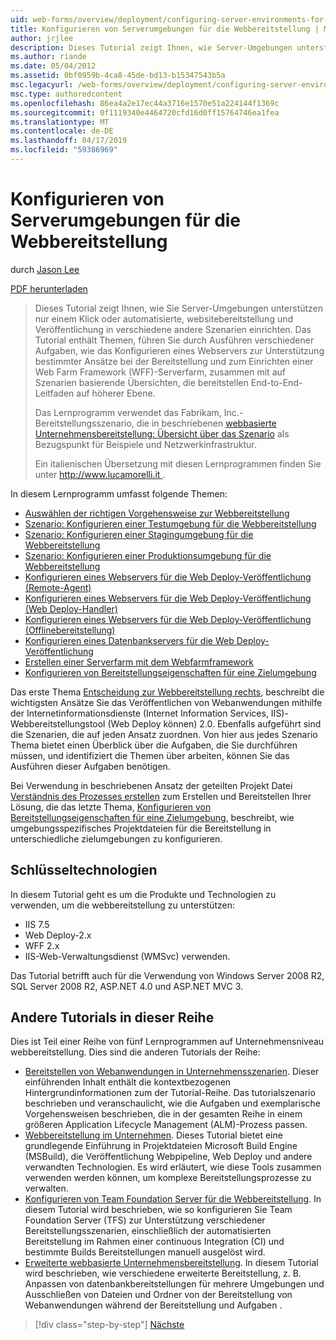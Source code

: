 ```yaml
---
uid: web-forms/overview/deployment/configuring-server-environments-for-web-deployment/configuring-server-environments-for-web-deployment
title: Konfigurieren von Serverumgebungen für die Webbereitstellung | Microsoft-Dokumentation
author: jrjlee
description: Dieses Tutorial zeigt Ihnen, wie Server-Umgebungen unterstützen nur einem Klick oder automatisierte, websitebereitstellung und Veröffentlichung in verschiedene andere Scen eingerichtet...
ms.author: riande
ms.date: 05/04/2012
ms.assetid: 0bf0959b-4ca8-45de-bd13-b15347543b5a
msc.legacyurl: /web-forms/overview/deployment/configuring-server-environments-for-web-deployment/configuring-server-environments-for-web-deployment
msc.type: authoredcontent
ms.openlocfilehash: 86ea4a2e17ec44a3716e1570e51a224144f1369c
ms.sourcegitcommit: 0f1119340e4464720cfd16d0ff15764746ea1fea
ms.translationtype: MT
ms.contentlocale: de-DE
ms.lasthandoff: 04/17/2019
ms.locfileid: "59386969"
---
```

# <a name="configuring-server-environments-for-web-deployment"></a>Konfigurieren von Serverumgebungen für die Webbereitstellung

durch [Jason Lee](https://github.com/jrjlee)

[PDF herunterladen](https://msdnshared.blob.core.windows.net/media/MSDNBlogsFS/prod.evol.blogs.msdn.com/CommunityServer.Blogs.Components.WeblogFiles/00/00/00/63/56/8130.DeployingWebAppsInEnterpriseScenarios.pdf)

> Dieses Tutorial zeigt Ihnen, wie Sie Server-Umgebungen unterstützen nur einem Klick oder automatisierte, websitebereitstellung und Veröffentlichung in verschiedene andere Szenarien einrichten. Das Tutorial enthält Themen, führen Sie durch Ausführen verschiedener Aufgaben, wie das Konfigurieren eines Webservers zur Unterstützung bestimmter Ansätze bei der Bereitstellung und zum Einrichten einer Web Farm Framework (WFF)-Serverfarm, zusammen mit auf Szenarien basierende Übersichten, die bereitstellen End-to-End-Leitfaden auf höherer Ebene.
> 
> Das Lernprogramm verwendet das Fabrikam, Inc.-Bereitstellungsszenario, die in beschriebenen [webbasierte Unternehmensbereitstellung: Übersicht über das Szenario](../deploying-web-applications-in-enterprise-scenarios/enterprise-web-deployment-scenario-overview.md) als Bezugspunkt für Beispiele und Netzwerkinfrastruktur.
> 
> Ein italienischen Übersetzung mit diesen Lernprogrammen finden Sie unter [ http://www.lucamorelli.it ](http://www.lucamorelli.it).


In diesem Lernprogramm umfasst folgende Themen:

- [Auswählen der richtigen Vorgehensweise zur Webbereitstellung](choosing-the-right-approach-to-web-deployment.md)
- [Szenario: Konfigurieren einer Testumgebung für die Webbereitstellung](scenario-configuring-a-test-environment-for-web-deployment.md)
- [Szenario: Konfigurieren einer Stagingumgebung für die Webbereitstellung](scenario-configuring-a-staging-environment-for-web-deployment.md)
- [Szenario: Konfigurieren einer Produktionsumgebung für die Webbereitstellung](scenario-configuring-a-production-environment-for-web-deployment.md)
- [Konfigurieren eines Webservers für die Web Deploy-Veröffentlichung (Remote-Agent)](configuring-a-web-server-for-web-deploy-publishing-remote-agent.md)
- [Konfigurieren eines Webservers für die Web Deploy-Veröffentlichung (Web Deploy-Handler)](configuring-a-web-server-for-web-deploy-publishing-web-deploy-handler.md)
- [Konfigurieren eines Webservers für die Web Deploy-Veröffentlichung (Offlinebereitstellung)](configuring-a-web-server-for-web-deploy-publishing-offline-deployment.md)
- [Konfigurieren eines Datenbankservers für die Web Deploy-Veröffentlichung](configuring-a-database-server-for-web-deploy-publishing.md)
- [Erstellen einer Serverfarm mit dem Webfarmframework](creating-a-server-farm-with-the-web-farm-framework.md)
- [Konfigurieren von Bereitstellungseigenschaften für eine Zielumgebung](configuring-deployment-properties-for-a-target-environment.md)

Das erste Thema [Entscheidung zur Webbereitstellung rechts](choosing-the-right-approach-to-web-deployment.md), beschreibt die wichtigsten Ansätze Sie das Veröffentlichen von Webanwendungen mithilfe der Internetinformationsdienste (Internet Information Services, IIS)-Webbereitstellungstool (Web Deploy können) 2.0. Ebenfalls aufgeführt sind die Szenarien, die auf jeden Ansatz zuordnen. Von hier aus jedes Szenario Thema bietet einen Überblick über die Aufgaben, die Sie durchführen müssen, und identifiziert die Themen über arbeiten, können Sie das Ausführen dieser Aufgaben benötigen.

Bei Verwendung in beschriebenen Ansatz der geteilten Projekt Datei [Verständnis des Prozesses erstellen](../web-deployment-in-the-enterprise/understanding-the-build-process.md) zum Erstellen und Bereitstellen Ihrer Lösung, die das letzte Thema, [Konfigurieren von Bereitstellungseigenschaften für eine Zielumgebung](configuring-deployment-properties-for-a-target-environment.md), beschreibt, wie umgebungsspezifisches Projektdateien für die Bereitstellung in unterschiedliche zielumgebungen zu konfigurieren.

## <a name="key-technologies"></a>Schlüsseltechnologien

In diesem Tutorial geht es um die Produkte und Technologien zu verwenden, um die webbereitstellung zu unterstützen:

- IIS 7.5
- Web Deploy-2.x
- WFF 2.x
- IIS-Web-Verwaltungsdienst (WMSvc) verwenden.

Das Tutorial betrifft auch für die Verwendung von Windows Server 2008 R2, SQL Server 2008 R2, ASP.NET 4.0 und ASP.NET MVC 3.

## <a name="other-tutorials-in-this-series"></a>Andere Tutorials in dieser Reihe

Dies ist Teil einer Reihe von fünf Lernprogrammen auf Unternehmensniveau webbereitstellung. Dies sind die anderen Tutorials der Reihe:

- [Bereitstellen von Webanwendungen in Unternehmensszenarien](../deploying-web-applications-in-enterprise-scenarios/deploying-web-applications-in-enterprise-scenarios.md). Dieser einführenden Inhalt enthält die kontextbezogenen Hintergrundinformationen zum der Tutorial-Reihe. Das tutorialszenario beschrieben und veranschaulicht, wie die Aufgaben und exemplarische Vorgehensweisen beschrieben, die in der gesamten Reihe in einem größeren Application Lifecycle Management (ALM)-Prozess passen.
- [Webbereitstellung im Unternehmen](../web-deployment-in-the-enterprise/web-deployment-in-the-enterprise.md). Dieses Tutorial bietet eine grundlegende Einführung in Projektdateien Microsoft Build Engine (MSBuild), die Veröffentlichung Webpipeline, Web Deploy und andere verwandten Technologien. Es wird erläutert, wie diese Tools zusammen verwenden werden können, um komplexe Bereitstellungsprozesse zu verwalten.
- [Konfigurieren von Team Foundation Server für die Webbereitstellung](../configuring-team-foundation-server-for-web-deployment/configuring-team-foundation-server-for-web-deployment.md). In diesem Tutorial wird beschrieben, wie so konfigurieren Sie Team Foundation Server (TFS) zur Unterstützung verschiedener Bereitstellungsszenarien, einschließlich der automatisierten Bereitstellung im Rahmen einer continuous Integration (CI) und bestimmte Builds Bereitstellungen manuell ausgelöst wird.
- [Erweiterte webbasierte Unternehmensbereitstellung](../advanced-enterprise-web-deployment/advanced-enterprise-web-deployment.md). In diesem Tutorial wird beschrieben, wie verschiedene erweiterte Bereitstellung, z. B. Anpassen von datenbankbereitstellungen für mehrere Umgebungen und Ausschließen von Dateien und Ordner von der Bereitstellung von Webanwendungen während der Bereitstellung und Aufgaben .

> [!div class="step-by-step"]
> [Nächste](choosing-the-right-approach-to-web-deployment.md)
